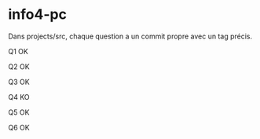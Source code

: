 # info4-pc

Dans projects/src, chaque question a un commit propre avec un tag précis.

Q1 OK

Q2 OK

Q3 OK

Q4 KO

Q5 OK

Q6 OK

